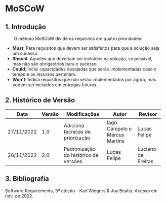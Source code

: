 # MoSCoW

## 1. Introdução

&emsp;&emsp;O método MoSCoW divide os requisitos em quatro prioridades:

- **Must**: Para requisitos que devem ser satisfeitos para que a solução seja um sucesso.
- **Should**: Aqueles que deveriam ser incluídos na solução, se possível, mas não são obrigatórios para o sucesso.
- **Could**: Inclui capacidades desejadas que serão implementadas caso o tempo e os recursos permitam.
- **Won't**: Indica requisitos que não serão implementados por agora, mas podem ser incluídos em entregas futuras.

## 2. Histórico de Versão

| Data       | Versão | Modificações                         | Autor                         | Revisor            |
| ---------- | ------ | ------------------------------------ | ----------------------------- | ------------------ |
| 27/11/2022 | 1.0    | Adiciona técnicas de priorização     | Iago Campelo e Marcus Martins | Lucas Felipe       |
| 28/11/2022 | 2.0    | Padronização do histórico de versões | Lucas Felipe                  | Luciano de Freitas |

## 3. Bibliografia

Software Requirements, 3ª edição - Karl Wiegers & Joy Beatty. Acesso em nov. de 2022.